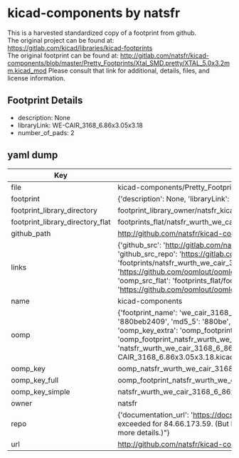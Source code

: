 # kicad-components by natsfr  
This is a harvested standardized copy of a footprint from github.  
The original project can be found at:  
https://gitlab.com/kicad/libraries/kicad-footprints  
The original footprint can be found at:
http://gitlab.com/natsfr/kicad-components/blob/master/Pretty_Footprints/Xtal_SMD.pretty/XTAL_5.0x3.2mm.kicad_mod
Please consult that link for additional, details, files, and license information.  
## Footprint Details
* description: None  
* libraryLink: WE-CAIR_3168_6.86x3.05x3.18  
* number_of_pads: 2  
## yaml dump  
| Key | Value |  
| --- | --- |  
| file | kicad-components/Pretty_Footprints/Wurth.pretty/WE-CAIR_3168_6.86x3.05x3.18.kicad_mod |  
| footprint | {'description': None, 'libraryLink': 'WE-CAIR_3168_6.86x3.05x3.18', 'number_of_pads': 2} |  
| footprint_library_directory | footprint_library_owner/natsfr_kicad-components |  
| footprint_library_directory_flat | footprints_flat/natsfr_wurth_we_cair_3168_6_86x3_05x3_18/working |  
| github_path | http://github.com/natsfr/kicad-components/blob/master/Pretty_Footprints/Wurth.pretty/WE-CAIR_3168_6.86x3.05x3.18.kicad_mod |  
| links | {'github_src': 'http://gitlab.com/natsfr/kicad-components/blob/master/Pretty_Footprints/Xtal_SMD.pretty/XTAL_5.0x3.2mm.kicad_mod', 'github_src_repo': 'https://gitlab.com/kicad/libraries/kicad-footprints', 'oomp_bot': 'footprints/natsfr_wurth_we_cair_3168_6_86x3_05x3_18/working', 'oomp_bot_github': 'https://github.com/oomlout/oomlout_oomp_footprint_bot/tree/main/footprints/natsfr_wurth_we_cair_3168_6_86x3_05x3_18/working', 'oomp_src_flat': 'footprints_flat/footprints_flat/natsfr_wurth_we_cair_3168_6_86x3_05x3_18/working', 'oomp_src_flat_github': 'https://github.com/oomlout/oomlout_oomp_footprint_src/tree/main/footprints_flat/natsfr_wurth_we_cair_3168_6_86x3_05x3_18/working'} |  
| name | kicad-components |  
| oomp | {'footprint_name': 'we_cair_3168_6_86x3_05x3_18', 'library_name': 'wurth', 'md5': '880beb240937b6a429bb0d87f5e74b77', 'md5_10': '880beb2409', 'md5_5': '880be', 'md5_6': '880beb', 'oomp_key': 'oomp_natsfr_wurth_we_cair_3168_6_86x3_05x3_18', 'oomp_key_extra': 'oomp_footprint_natsfr_wurth_we_cair_3168_6_86x3_05x3_18', 'oomp_key_full': 'oomp_footprint_natsfr_wurth_we_cair_3168_6_86x3_05x3_18_880beb', 'oomp_key_simple': 'natsfr_wurth_we_cair_3168_6_86x3_05x3_18', 'original_filename': 'kicad-components/Pretty_Footprints/Wurth.pretty/WE-CAIR_3168_6.86x3.05x3.18.kicad_mod', 'owner_name': 'natsfr'} |  
| oomp_key | oomp_natsfr_wurth_we_cair_3168_6_86x3_05x3_18 |  
| oomp_key_full | oomp_footprint_natsfr_wurth_we_cair_3168_6_86x3_05x3_18 |  
| oomp_key_simple | natsfr_wurth_we_cair_3168_6_86x3_05x3_18 |  
| owner | natsfr |  
| repo | {'documentation_url': 'https://docs.github.com/rest/overview/resources-in-the-rest-api#rate-limiting', 'message': "API rate limit exceeded for 84.66.173.59. (But here's the good news: Authenticated requests get a higher rate limit. Check out the documentation for more details.)"} |  
| url | http://github.com/natsfr/kicad-components |  

